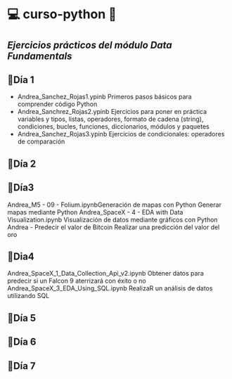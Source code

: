 # 💻 curso-python 🐍
## _Ejercicios prácticos del módulo Data Fundamentals_

## 📌Día 1
- Andrea_Sanchez_Rojas1.ypinb
    Primeros pasos básicos para comprender código Python
- Andrea_Sanchrez_Rojas2.ypinb
    Ejercicios para poner en práctica variables y tipos, listas, operadores, formato de cadena (string), condiciones, bucles, funciones, diccionarios, módulos y paquetes
- Andrea_Sanchez_Rojas3.ypinb
    Ejercicios de condicionales: operadores de comparación
## 📌Día 2
## 📌Día3
  Andrea_M5 - 09 - Folium.ipynbGeneración de mapas con Python
    Generar mapas mediante Python
  Andrea_SpaceX - 4 - EDA with Data Visualization.ipynb
    Visualización de datos mediante gráficos con Python
  Andrea - Predecir el valor de Bitcoin
    Realizar una predicción del valor del oro
## 📌Dia4
  Andrea_SpaceX_1_Data_Collection_Api_v2.ipynb 
    Obtener datos para predecir si un Falcon 9 aterrizará con éxito o no
  Andrea_SpaceX_3_EDA_Using_SQL.ipynb 
    RealizaR un análisis de datos utilizando SQL

## 📌Día 5

## 📌Día 6

## 📌Día 7
